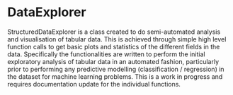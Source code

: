 # DataExplorer
StructuredDataExplorer is a class created to do semi-automated analysis and visualisation of tabular data. This is achieved through simple high level function calls to get basic plots and statistics of the different fields in the data. Specifically the functionalities are written to perform the initial exploratory analysis of tabular data in an automated fashion, particularly prior to performing any predictive modelling (classification / regression) in the dataset for machine learning problems.
This is a work in progress and requires documentation update for the individual functions. 
